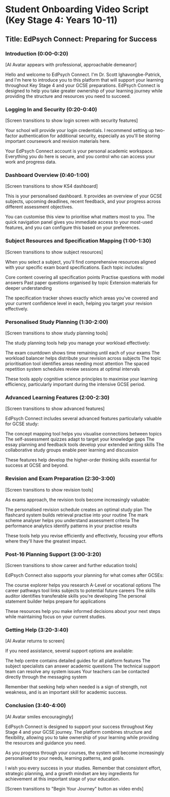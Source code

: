 # Student Onboarding Video Script (Key Stage 4: Years 10-11)

## Title: EdPsych Connect: Preparing for Success

### Introduction (0:00-0:20)
[AI Avatar appears with professional, approachable demeanor]

Hello and welcome to EdPsych Connect. I'm Dr. Scott Ighavongbe-Patrick, and I'm here to introduce you to this platform that will support your learning throughout Key Stage 4 and your GCSE preparations. EdPsych Connect is designed to help you take greater ownership of your learning journey while providing the structure and resources you need to succeed.

### Logging In and Security (0:20-0:40)
[Screen transitions to show login screen with security features]

Your school will provide your login credentials. I recommend setting up two-factor authentication for additional security, especially as you'll be storing important coursework and revision materials here.

Your EdPsych Connect account is your personal academic workspace. Everything you do here is secure, and you control who can access your work and progress data.

### Dashboard Overview (0:40-1:00)
[Screen transitions to show KS4 dashboard]

This is your personalised dashboard. It provides an overview of your GCSE subjects, upcoming deadlines, recent feedback, and your progress across different assessment objectives.

You can customise this view to prioritise what matters most to you. The quick navigation panel gives you immediate access to your most-used features, and you can configure this based on your preferences.

### Subject Resources and Specification Mapping (1:00-1:30)
[Screen transitions to show subject resources]

When you select a subject, you'll find comprehensive resources aligned with your specific exam board specifications. Each topic includes:

Core content covering all specification points
Practise questions with model answers
Past paper questions organised by topic
Extension materials for deeper understanding

The specification tracker shows exactly which areas you've covered and your current confidence level in each, helping you target your revision effectively.

### Personalised Study Planning (1:30-2:00)
[Screen transitions to show study planning tools]

The study planning tools help you manage your workload effectively:

The exam countdown shows time remaining until each of your exams
The workload balancer helps distribute your revision across subjects
The topic prioritisation tool identifies areas needing most attention
The spaced repetition system schedules review sessions at optimal intervals

These tools apply cognitive science principles to maximise your learning efficiency, particularly important during the intensive GCSE period.

### Advanced Learning Features (2:00-2:30)
[Screen transitions to show advanced features]

EdPsych Connect includes several advanced features particularly valuable for GCSE study:

The concept mapping tool helps you visualise connections between topics
The self-assessment quizzes adapt to target your knowledge gaps
The essay planning and feedback tools develop your extended writing skills
The collaborative study groups enable peer learning and discussion

These features help develop the higher-order thinking skills essential for success at GCSE and beyond.

### Revision and Exam Preparation (2:30-3:00)
[Screen transitions to show revision tools]

As exams approach, the revision tools become increasingly valuable:

The personalised revision schedule creates an optimal study plan
The flashcard system builds retrieval practise into your routine
The mark scheme analyser helps you understand assessment criteria
The performance analytics identify patterns in your practise results

These tools help you revise efficiently and effectively, focusing your efforts where they'll have the greatest impact.

### Post-16 Planning Support (3:00-3:20)
[Screen transitions to show career and further education tools]

EdPsych Connect also supports your planning for what comes after GCSEs:

The course explorer helps you research A-Level or vocational options
The career pathways tool links subjects to potential future careers
The skills auditor identifies transferable skills you're developing
The personal statement builder helps prepare for applications

These resources help you make informed decisions about your next steps while maintaining focus on your current studies.

### Getting Help (3:20-3:40)
[AI Avatar returns to screen]

If you need assistance, several support options are available:

The help centre contains detailed guides for all platform features
The subject specialists can answer academic questions
The technical support team can resolve any system issues
Your teachers can be contacted directly through the messaging system

Remember that seeking help when needed is a sign of strength, not weakness, and is an important skill for academic success.

### Conclusion (3:40-4:00)
[AI Avatar smiles encouragingly]

EdPsych Connect is designed to support your success throughout Key Stage 4 and your GCSE journey. The platform combines structure and flexibility, allowing you to take ownership of your learning while providing the resources and guidance you need.

As you progress through your courses, the system will become increasingly personalised to your needs, learning patterns, and goals.

I wish you every success in your studies. Remember that consistent effort, strategic planning, and a growth mindset are key ingredients for achievement at this important stage of your education.

[Screen transitions to "Begin Your Journey" button as video ends]
